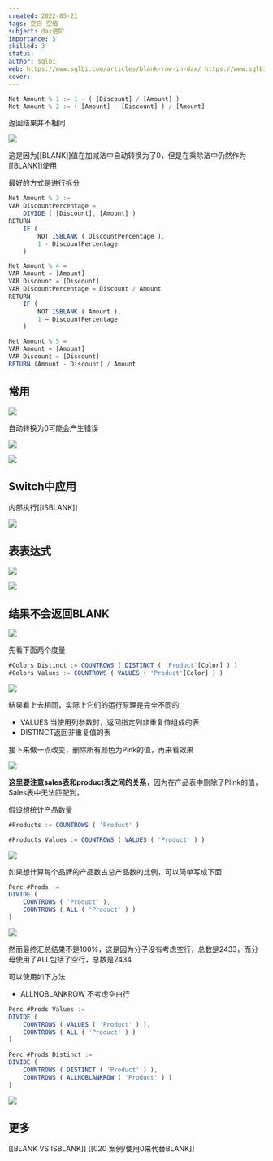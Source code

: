 ```yaml
---
created: 2022-05-21
tags: 空白 空值
subject: dax进阶
importance: 5
skilled: 3
status:
author: sqlbi
web: https://www.sqlbi.com/articles/blank-row-in-dax/ https://www.sqlbi.com/articles/how-to-handle-blank-in-dax-measures/
cover: 
---
```


```js
Net Amount % 1 := 1 - ( [Discount] / [Amount] )
Net Amount % 2 := ( [Amount] - [Discount] ) / [Amount]
```

返回结果并不相同

![](https://s2.loli.net/2022/05/21/yKWw7jUP92ICe4p.png)


这是因为[[BLANK]]值在加减法中自动转换为了0，但是在乘除法中仍然作为[[BLANK]]使用

最好的方式是进行拆分

```js
Net Amount % 3 :=
VAR DiscountPercentage =
    DIVIDE ( [Discount], [Amount] )
RETURN
    IF (
        NOT ISBLANK ( DiscountPercentage ),
        1 - DiscountPercentage
    )
```

```js
Net Amount % 4 =
VAR Amount = [Amount]
VAR Discount = [Discount]
VAR DiscountPercentage = Discount / Amount
RETURN
    IF (
        NOT ISBLANK ( Amount ),
        1 – DiscountPercentage
    )
```

```js
Net Amount % 5 =
VAR Amount = [Amount]
VAR Discount = [Discount]
RETURN (Amount - Discount) / Amount
```

## 常用

![](https://s2.loli.net/2022/05/21/XAF5INwpQHxeCba.png)


自动转换为0可能会产生错误

![](https://s2.loli.net/2022/05/21/KJhvTHRi26Ao85D.png)


![](https://s2.loli.net/2022/05/21/KJhvTHRi26Ao85D.png)

## Switch中应用

内部执行[[ISBLANK]]

![](https://s2.loli.net/2022/05/21/x9CSLoJWdRwQq3g.png)


## 表表达式

![](https://s2.loli.net/2022/05/21/x9CSLoJWdRwQq3g.png)

![](https://s2.loli.net/2022/05/21/ZxEA8RuIw94XgHY.png)


## 结果不会返回BLANK

![](https://s2.loli.net/2022/05/21/ZxEA8RuIw94XgHY.png)

先看下面两个度量

```js
#Colors Distinct := COUNTROWS ( DISTINCT ( 'Product'[Color] ) )
#Colors Values := COUNTROWS ( VALUES ( 'Product'[Color] ) )
```

![](https://s2.loli.net/2022/05/21/YB572bQVUXd1zgx.png)


结果看上去相同，实际上它们的运行原理是完全不同的

-   VALUES 当使用列参数时，返回指定列非重复值组成的表
-   DISTINCT返回非重复值的表

接下来做一点改变，删除所有颜色为Pink的值，再来看效果

![](https://s2.loli.net/2022/05/21/YB572bQVUXd1zgx.png)

**这里要注意sales表和product表之间的关系**，因为在产品表中删除了Plink的值，Sales表中无法匹配到，

假设想统计产品数量

```js
#Products := COUNTROWS ( 'Product' )

```

```js
#Products Values := COUNTROWS ( VALUES ( 'Product' ) )
```

![](https://s2.loli.net/2022/05/21/cOnVlSBTmRpHZ3z.png)


如果想计算每个品牌的产品数占总产品数的比例，可以简单写成下面

```js
Perc #Prods :=
DIVIDE (
    COUNTROWS ( 'Product' ),
    COUNTROWS ( ALL ( 'Product' ) )
)
```

![](https://s2.loli.net/2022/05/21/cOnVlSBTmRpHZ3z.png)

然而最终汇总结果不是100%，这是因为分子没有考虑空行，总数是2433，而分母使用了ALL包括了空行，总数是2434

可以使用如下方法

-   ALLNOBLANKROW 不考虑空白行

```js
Perc #Prods Values :=
DIVIDE (
    COUNTROWS ( VALUES ( 'Product' ) ),
    COUNTROWS ( ALL ( 'Product' ) )
)
 
Perc #Prods Distinct :=
DIVIDE (
    COUNTROWS ( DISTINCT ( 'Product' ) ),
    COUNTROWS ( ALLNOBLANKROW ( 'Product' ) )
)
```

![](https://s2.loli.net/2022/05/21/7ErPhMbBUn5LxmJ.png)

## 更多
[[BLANK VS ISBLANK]]
[[020 案例/使用0来代替BLANK]]